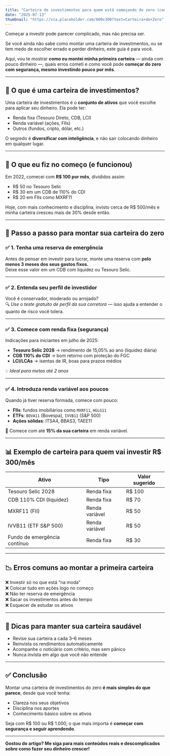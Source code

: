 ```yaml
---
title: "Carteira de investimentos para quem está começando do zero (com exemplos reais)"
date: "2025-07-13"
thumbnail: "https://via.placeholder.com/600x300?text=Carteira+do+Zero"
---
```


Começar a investir pode parecer complicado, mas não precisa ser.

Se você ainda não sabe como montar uma carteira de investimentos, ou se tem medo de escolher errado e perder dinheiro, este guia é para você.

Aqui, vou te mostrar **como eu montei minha primeira carteira** — ainda com pouco dinheiro —, quais erros cometi e como você pode **começar do zero com segurança, mesmo investindo pouco por mês**.

---

## 🎯 O que é uma carteira de investimentos?

Uma carteira de investimentos é o **conjunto de ativos** que você escolhe para aplicar seu dinheiro. Ela pode ter:

- Renda fixa (Tesouro Direto, CDB, LCI)
- Renda variável (ações, FIIs)
- Outros (fundos, cripto, dólar, etc.)

O segredo é **diversificar com inteligência**, e não sair colocando dinheiro em qualquer lugar.

---

## 💬 O que eu fiz no começo (e funcionou)

Em 2022, comecei com **R$ 100 por mês**, divididos assim:

- R$ 50 no Tesouro Selic
- R$ 30 em um CDB de 110% do CDI
- R$ 20 em FIIs como MXRF11

Hoje, com mais conhecimento e disciplina, invisto cerca de R$ 500/mês e minha carteira cresceu mais de 30% desde então.

---

## 🧱 Passo a passo para montar sua carteira do zero

### ✅ 1. Tenha uma reserva de emergência

Antes de pensar em investir para lucrar, monte uma reserva com **pelo menos 3 meses dos seus gastos fixos.**  
Deixe esse valor em um CDB com liquidez ou Tesouro Selic.

---

### ✅ 2. Entenda seu perfil de investidor

Você é conservador, moderado ou arrojado?  
🔍 *Use o teste gratuito de perfil da sua corretora* — isso ajuda a entender o quanto de risco você tolera.

---

### ✅ 3. Comece com renda fixa (segurança)

Indicações para iniciantes em julho de 2025:

- **Tesouro Selic 2028** → rendimento de 15,05% ao ano (liquidez diária)
- **CDB 110% do CDI** → bom retorno com proteção do FGC
- **LCI/LCAs** → isentas de IR, boas para prazos médios

💡 *Ideal para metas até 2 anos*

---

### ✅ 4. Introduza renda variável aos poucos

Quando já tiver reserva formada, comece com pouco:

- **FIIs**: fundos imobiliários como `MXRF11`, `HGLG11`
- **ETFs**: `BOVA11` (Bovespa), `IVVB11` (S&P 500)
- **Ações sólidas**: ITSA4, BBAS3, TAEE11

📌 Comece com até **15% da sua carteira** em renda variável.

---

## 📊 Exemplo de carteira para quem vai investir R$ 300/mês

| Ativo                          | Tipo           | Valor sugerido |
|-------------------------------|----------------|----------------|
| Tesouro Selic 2028            | Renda fixa     | R$ 100         |
| CDB 110% CDI (liquidez)       | Renda fixa     | R$ 70          |
| MXRF11 (FII)                  | Renda variável | R$ 50          |
| IVVB11 (ETF S&P 500)          | Renda variável | R$ 50          |
| Fundo de emergência contínuo  | Renda fixa     | R$ 30          |

---

## 📉 Erros comuns ao montar a primeira carteira

❌ Investir só no que está “na moda”  
❌ Colocar tudo em ações logo no começo  
❌ Não ter reserva de emergência  
❌ Sacar os investimentos antes do tempo  
❌ Esquecer de estudar os ativos

---

## 🧠 Dicas para manter sua carteira saudável

- Revise sua carteira a cada 3–6 meses
- Reinvista os rendimentos automaticamente
- Acompanhe o noticiário com critério, mas sem pânico
- Nunca invista em algo que você não entende

---

## ✅ Conclusão

Montar uma carteira de investimentos do zero **é mais simples do que parece**, desde que você tenha:

- Clareza nos seus objetivos
- Disciplina nos aportes
- Conhecimento básico sobre os ativos

Seja com R$ 100 ou R$ 1.000, o que mais importa é **começar com segurança e seguir aprendendo**.

---

**Gostou do artigo? Me siga para mais conteúdos reais e descomplicados sobre como fazer seu dinheiro crescer!**

